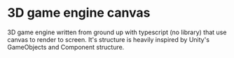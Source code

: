 # 3D game engine canvas

3D game engine written from ground up with typescript (no library) that use canvas to render to screen. It's structure is heavily inspired by Unity's GameObjects and Component structure.

